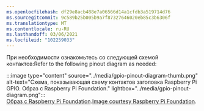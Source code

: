 ```yaml
---
ms.openlocfilehash: df29e8acb488e7a06566d14a1cfdb3a519714d76
ms.sourcegitcommit: 9c589b25b005b9a7f87327646020eb85c3b6306f
ms.translationtype: MT
ms.contentlocale: ru-RU
ms.lasthandoff: 03/06/2021
ms.locfileid: "102259033"
---
```

<!--markdownlint-disable DOCSMD011 -->
<span data-ttu-id="7502d-101">При необходимости ознакомьтесь со следующей схемой контактов:</span><span class="sxs-lookup"><span data-stu-id="7502d-101">Refer to the following pinout diagram as needed:</span></span>

:::image type="content" source="../media/gpio-pinout-diagram-thumb.png" alt-text="Схема, показывающая схему контактов заголовка Raspberry Pi GPIO. Образ с Raspberry Pi Foundation." lightbox="../media/gpio-pinout-diagram.png":::<br /><span data-ttu-id="7502d-103">[Образ с Raspberry Pi Foundation](https://www.raspberrypi.org/documentation/usage/gpio/).</span><span class="sxs-lookup"><span data-stu-id="7502d-103">[Image courtesy Raspberry Pi Foundation](https://www.raspberrypi.org/documentation/usage/gpio/).</span></span>
